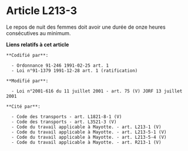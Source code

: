 # Article L213-3

Le repos de nuit des femmes doit avoir une durée de onze heures consécutives au minimum.

**Liens relatifs à cet article**

	**Codifié par**:

	  - Ordonnance 91-246 1991-02-25 art. 1
	  - Loi n°91-1379 1991-12-28 art. 1 (ratification)

	**Modifié par**:

	  - Loi n°2001-616 du 11 juillet 2001 - art. 75 (V) JORF 13 juillet 2001

	**Cité par**:

	  - Code des transports - art. L1821-8-1 (V)
	  - Code des transports - art. L3521-3 (V)
	  - Code du travail applicable à Mayotte. - art. L213-1 (V)
	  - Code du travail applicable à Mayotte. - art. L213-5-1 (V)
	  - Code du travail applicable à Mayotte. - art. L213-5-4 (V)
	  - Code du travail applicable à Mayotte. - art. R213-1 (V)
